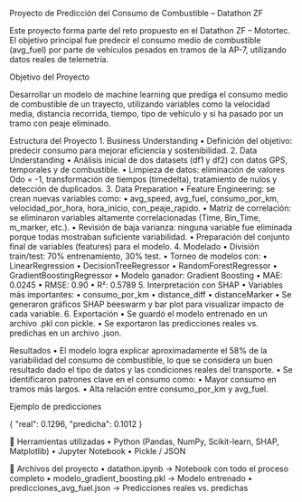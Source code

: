 Proyecto de Predicción del Consumo de Combustible – Datathon ZF

Este proyecto forma parte del reto propuesto en el Datathon ZF – Motortec. El objetivo principal fue predecir el consumo medio de combustible (avg_fuel) por parte de vehículos pesados en tramos de la AP-7, utilizando datos reales de telemetría.


Objetivo del Proyecto

Desarrollar un modelo de machine learning que prediga el consumo medio de combustible de un trayecto, utilizando variables como la velocidad media, distancia recorrida, tiempo, tipo de vehículo y si ha pasado por un tramo con peaje eliminado.


Estructura del Proyecto
	1.	Business Understanding
	•	Definición del objetivo: predecir consumo para mejorar eficiencia y sostenibilidad.
	2.	Data Understanding
	•	Análisis inicial de dos datasets (df1 y df2) con datos GPS, temporales y de combustible.
	•	Limpieza de datos: eliminación de valores Odo = -1, transformación de tiempos (timedelta), tratamiento de nulos y detección de duplicados.
	3.	Data Preparation
	•	Feature Engineering: se crean nuevas variables como:
	•	avg_speed, avg_fuel, consumo_por_km, velocidad_por_hora, hora_inicio, con_peaje_rapido.
	•	Matriz de correlación: se eliminaron variables altamente correlacionadas (Time, Bin_Time, m_marker, etc.).
	•	Revisión de baja varianza: ninguna variable fue eliminada porque todas mostraban suficiente variabilidad.
	•	Preparación del conjunto final de variables (features) para el modelo.
	4.	Modelado
	•	División train/test: 70% entrenamiento, 30% test.
	•	Torneo de modelos con:
	•	LinearRegression
	•	DecisionTreeRegressor
	•	RandomForestRegressor
	•	GradientBoostingRegressor
	•	Modelo ganador: Gradient Boosting
	•	MAE: 0.0245
	•	RMSE: 0.90
	•	R²: 0.5789
	5.	Interpretación con SHAP
	•	Variables más importantes:
	•	consumo_por_km
	•	distance_diff
	•	distanceMarker
	•	Se generaron gráficos SHAP beeswarm y bar plot para visualizar impacto de cada variable.
	6.	Exportación
	•	Se guardó el modelo entrenado en un archivo .pkl con pickle.
	•	Se exportaron las predicciones reales vs. predichas en un archivo .json.


Resultados
	•	El modelo logra explicar aproximadamente el 58% de la variabilidad del consumo de combustible, lo que se considera un buen resultado dado el tipo de datos y las condiciones reales del transporte.
	•	Se identificaron patrones clave en el consumo como:
	•	Mayor consumo en tramos más largos.
	•	Alta relación entre consumo_por_km y avg_fuel.



Ejemplo de predicciones

{
  "real": 0.1296,
  "predicha": 0.1012
}


💼 Herramientas utilizadas
	•	Python (Pandas, NumPy, Scikit-learn, SHAP, Matplotlib)
	•	Jupyter Notebook
	•	Pickle / JSON


📂 Archivos del proyecto
	•	datathon.ipynb → Notebook con todo el proceso completo
	•	modelo_gradient_boosting.pkl → Modelo entrenado
	•	predicciones_avg_fuel.json → Predicciones reales vs. predichas